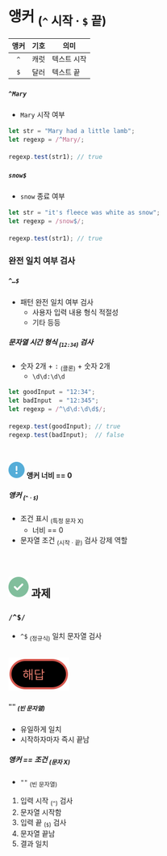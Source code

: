 앵커 <sub>(`^` 시작 · `$` 끝)</sub>
====

|앵커|기호|의미|
|:---:|---|---|
|`^`|캐럿|텍스트 시작|
|`$`|달러|텍스트 끝|

##### `^Mary`
- `Mary` 시작 여부
```javascript
let str = "Mary had a little lamb";
let regexp = /^Mary/;

regexp.test(str1); // true
```

##### `snow$`
- `snow` 종료 여부
```javascript
let str = "it's fleece was white as snow";
let regexp = /snow$/;

regexp.test(str1); // true
```

### 완전 일치 여부 검사

##### `^…$`
- 패턴 완전 일치 여부 검사
  - 사용자 입력 내용 형식 적절성
  - 기타 등등

##### 문자열 시간 형식 <sub>(`12:34`)</sub> 검사
- 숫자 2개 + `:` <sub>(콜론)</sub> + 숫자 2개
  - `\d\d:\d\d`
```javascript
let goodInput = "12:34";
let badInput  = "12:345";
let regexp = /^\d\d:\d\d$/;

regexp.test(goodInput); // true
regexp.test(badInput);  // false
```

<br />

<img src="../../images/commons/icons/circle-exclamation-solid.svg" /> **앵커 너비 == 0**

##### 앵커 <sub>(`^` · `$`)</sub>
- 조건 표시 <sub>(특정 문자 X)</sub>
  - 너비 == 0
- 문자열 조건 <sub>(시작 · 끝)</sub> 검사 강제 역할

<br />

## <img src="../../images/commons/icons/circle-check-solid.svg" /> 과제

### `/^$/`
- `^$` <sub>(정규식)</sub> 일치 문자열 검사

<br />

<img src="../../images/commons/icons/circle-answer.svg" />

##### `""` <sub>(빈 문자열)</sub>
- 유일하게 일치
- 시작하자마자 즉시 끝남

##### 앵커 == 조건 <sub>(문자 X)</sub>
- `""` <sub>(빈 문자열)</sub>
1. 입력 시작 <sub>(`^`)</sub> 검사
2. 문자열 시작함
3. 입력 끝 <sub>(`$`)</sub> 검사
4. 문자열 끝남
5. 결과 일치
